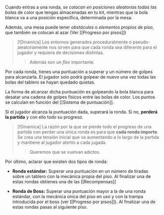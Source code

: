 Cuando entras a una ronda, *se colocan en posiciones aleatorias todas las bolas* de color que tengas almacenadas en tu kit, mientras que la bola blanca va a una posición específica, determinada por la mesa.

Además, una mesa puede tener *obstáculos* o *elementos propios de piso*, que también se colocan al azar (Ver [[Progreso por pisos]])

>[!Dinamica]
> Los entornos generados proceduralmente o pseudo-aleatoriamente nos sirven para que cada ronda sea diferente para el jugador y requiera de decisiones distintas.
>>Además son un *flex* importante.

Por cada ronda, tienes una puntuación a superar y un número de golpes para alcanzarla. El jugador solo podrá golpear de nuevo una vez todas las bolas del tablero se hayan quedado quietas.

La forma de alcanzar dicha puntuación es golpeando la bola blanca para desatar una cadena de golpes físicos entre las bolas de color. Los puntos se calculan en función del [[Sistema de puntuación]].

Si el jugador alcanza la puntuación dada, superará la ronda. Si no, **perderá la partida** y con ello todo su progreso.

>[!Dinamica]
>La razón por la que se pierde todo el progreso de una partida con perder una única ronda es para que **cada ronda importe**. Se crea una tensión inicial que va aumentando a lo largo de la partida y mantiene al jugador atento a cada jugada.
>>Queremos que se vuelvan adictos.

Por último, aclarar que existen dos tipos de ronda:
- **Ronda estándar:** Superar una puntuación en un número de tiradas sobre un tablero con la mecánica propia del piso. Al finalizar una de estas rondas obtienes una de las [[Recompensas]]

- **Ronda de Boss:** Superar una puntuación mayor a la de una ronda estándar, con la mecánica única del piso en uso y con la trampa introducida por el boss (ver [[Progreso por pisos]]). Al finalizar una de estas rondas pasas al siguiente piso.